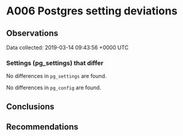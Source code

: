 # A006 Postgres setting deviations #

## Observations ##
Data collected: 2019-03-14 09:43:56 +0000 UTC  

### Settings (pg_settings) that differ ###

No differences in `pg_settings` are found.


No differences in `pg_config` are found.



## Conclusions ##


## Recommendations ##

